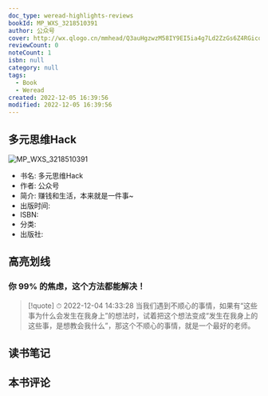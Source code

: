 ```yaml
---
doc_type: weread-highlights-reviews
bookId: MP_WXS_3218510391
author: 公众号
cover: http://wx.qlogo.cn/mmhead/Q3auHgzwzM58IY9EI5ia4g7Ld2ZzGs6Z4RGicqWRqQ2YbbrBfuOYqrXg/0
reviewCount: 0
noteCount: 1
isbn: null
category: null
tags:
  - Book
  - Weread
created: 2022-12-05 16:39:56
modified: 2022-12-05 16:39:56
---
```


## 多元思维Hack

![MP_WXS_3218510391](http://wx.qlogo.cn/mmhead/Q3auHgzwzM58IY9EI5ia4g7Ld2ZzGs6Z4RGicqWRqQ2YbbrBfuOYqrXg/0)
- 书名: 多元思维Hack
- 作者: 公众号
- 简介: 赚钱和生活，本来就是一件事~
- 出版时间: 
- ISBN: 
- 分类: 
- 出版社: 

## 高亮划线

### 你 99% 的焦虑，这个方法都能解决！


> [!quote] ⏱ 2022-12-04 14:33:28
> 当我们遇到不顺心的事情，如果有“这些事为什么会发生在我身上”的想法时，试着把这个想法变成“发生在我身上的这些事，是想教会我什么”，那这个不顺心的事情，就是一个最好的老师。
 



## 读书笔记


## 本书评论

